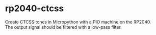 # rp2040-ctcss
Create CTCSS tones in Micropython with a PIO machine on the RP2040. The output signal should be filtered with a low-pass filter.
